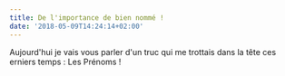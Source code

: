 ```yaml
---
title: De l'importance de bien nommé !
date: '2018-05-09T14:24:14+02:00'
---
```

Aujourd'hui je vais vous parler d'un truc qui me trottais dans la tête ces erniers temps : Les Prénoms !
